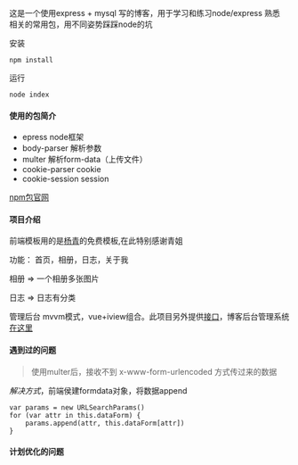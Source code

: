这是一个使用express + mysql 写的博客，用于学习和练习node/express 熟悉 相关的常用包，用不同姿势踩踩node的坑

安装
```
npm install
```

运行

```
node index
```

#### 使用的包简介
- epress node框架
- body-parser 解析参数
- multer 解析form-data（上传文件）
- cookie-parser cookie
- cookie-session session

[npm包官网](https://www.npmjs.com/)

#### 项目介绍
前端模板用的是[杨青](https://www.yangqq.com/)的免费模板,在此特别感谢青姐

功能： 首页，相册，日志，关于我

相册 => 一个相册多张图片

日志 => 日志有分类

管理后台 mvvm模式，vue+iview组合。此项目另外提供[接口]()，博客后台管理系统[在这里](https://github.com/ranckprogram/express-blog-adminByVue)


#### 遇到过的问题

> 使用multer后，接收不到 x-www-form-urlencoded 方式传过来的数据

*解决方式*，前端侯建formdata对象，将数据append

```
var params = new URLSearchParams()
for (var attr in this.dataForm) {
    params.append(attr, this.dataForm[attr])
}
```


#### 计划优化的问题
